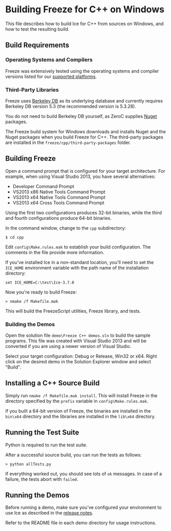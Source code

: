 # Building Freeze for C++ on Windows

This file describes how to build Ice for C++ from sources on Windows, and how
to test the resulting build.

## Build Requirements

### Operating Systems and Compilers

Freeze was extensively tested using the operating systems and compiler versions
listed for our [supported platforms][1].

### Third-Party Libraries

Freeze uses [Berkeley DB][2] as its underlying database and currently requires
Berkeley DB version 5.3 (the recommended version is 5.3.28).

You do not need to build Berkeley DB yourself, as ZeroC supplies
[Nuget][3] packages.

The Freeze build system for Windows downloads and installs Nuget and the
Nuget packages when you build Freeze for C++. The third-party packages
are installed in the ``freeze/cpp/third-party-packages`` folder.

## Building Freeze

Open a command prompt that is configured for your target architecture. For
example, when using Visual Studio 2013, you have several alternatives:

- Developer Command Prompt
- VS2013 x86 Native Tools Command Prompt
- VS2013 x64 Native Tools Command Prompt
- VS2013 x64 Cross Tools Command Prompt

Using the first two configurations produces 32-bit binaries, while the third and
fourth configurations produce 64-bit binaries.

In the command window, change to the `cpp` subdirectory:

    $ cd cpp

Edit `config\Make.rules.mak` to establish your build configuration. The comments
in the file provide more information.

If you've installed Ice in a non-standard location, you'll need to set the
`ICE_HOME` environment variable with the path name of the installation directory:
```
set ICE_HOME=C:\test\Ice-3.7.0
```

Now you're ready to build Freeze:

    > nmake /f Makefile.mak

This will build the FreezeScript utilities, Freeze library, and tests.

### Building the Demos

Open the solution file `demo\Freeze C++ demos.sln` to build the sample programs.
This file was created with Visual Studio 2013 and will be converted if you are
using a newer version of Visual Studio.

Select your target configuration: Debug or Release, Win32 or x64. Right click on
the desired demo in the Solution Explorer window and select "Build".

## Installing a C++ Source Build

Simply run `nmake /f Makefile.mak install`. This will install Freeze in the
directory specified by the `prefix` variable in `config\Make.rules.mak`.

If you built a 64-bit version of Freeze, the binaries are installed in the
`bin\x64` directory and the libraries are installed in the `lib\x64` directory.

## Running the Test Suite

Python is required to run the test suite.

After a successful source build, you can run the tests as follows:

    > python allTests.py

If everything worked out, you should see lots of `ok` messages. In case of a
failure, the tests abort with `failed`.

## Running the Demos

Before running a demo, make sure you've configured your environment to use Ice
as described in the [release notes][4].

Refer to the README file in each demo directory for usage instructions.

[1]: https://doc.zeroc.com/display/Ice37/Supported+Platforms+for+Ice+3.7.0
[2]: http://www.oracle.com/us/products/database/berkeley-db/overview/index.htm
[3]: https://www.nuget.org
[4]: https://doc.zeroc.com/display/Ice37/Ice+Release+Notes

